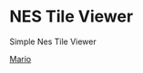 # NES Tile Viewer
Simple Nes Tile Viewer

[Mario](https://github.com/level1337noob/NES-Tile-Viewer/blob/master/previews/mario.png)
